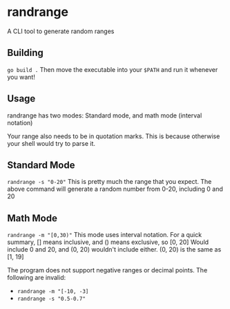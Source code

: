 # randrange
A CLI tool to generate random ranges

## Building
`go build .`
Then move the executable into your `$PATH` and run it whenever you want!

## Usage
randrange has two modes: Standard mode, and math mode (interval notation)

Your range also needs to be in quotation marks. This is because otherwise your shell would try to parse it.

## Standard Mode
`randrange -s "0-20"`
This is pretty much the range that you expect. The above command will generate a random number from 0-20, including 0 and 20

## Math Mode
`randrange -m "[0,30)"`
This mode uses interval notation. For a quick summary, [] means inclusive, and () means exclusive, so
[0, 20] Would include 0 and 20, and (0, 20) wouldn't include either. (0, 20) is the same as [1, 19]

The program does not support negative ranges or decimal points. The following are invalid:
 - `randrange -m "[-10, -3]`
 - `randrange -s "0.5-0.7"`
